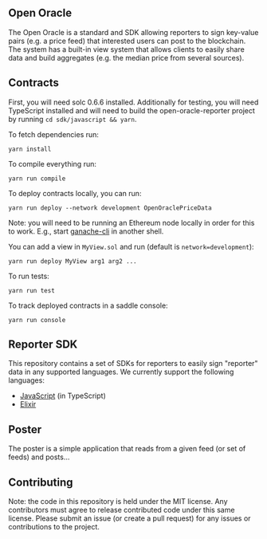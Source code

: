 
## Open Oracle

The Open Oracle is a standard and SDK allowing reporters to sign key-value pairs (e.g. a price feed) that interested users can post to the blockchain. The system has a built-in view system that allows clients to easily share data and build aggregates (e.g. the median price from several sources).

## Contracts

First, you will need solc 0.6.6 installed.
Additionally for testing, you will need TypeScript installed and will need to build the open-oracle-reporter project by running `cd sdk/javascript && yarn`.

To fetch dependencies run:

```
yarn install
```

To compile everything run:

```
yarn run compile
```

To deploy contracts locally, you can run:

```
yarn run deploy --network development OpenOraclePriceData
```

Note: you will need to be running an Ethereum node locally in order for this to work.
E.g., start [ganache-cli](https://github.com/trufflesuite/ganache-cli) in another shell.

You can add a view in `MyView.sol` and run (default is `network=development`):

```
yarn run deploy MyView arg1 arg2 ...
```

To run tests:

```
yarn run test
```

To track deployed contracts in a saddle console:

```
yarn run console
```
## Reporter SDK

This repository contains a set of SDKs for reporters to easily sign "reporter" data in any supported languages. We currently support the following languages:

  * [JavaScript](./sdk/javascript/README.md) (in TypeScript)
  * [Elixir](./sdk/typescript/README.md)

## Poster

The poster is a simple application that reads from a given feed (or set of feeds) and posts...

## Contributing

Note: the code in this repository is held under the MIT license. Any contributors must agree to release contributed code under this same license. Please submit an issue (or create a pull request) for any issues or contributions to the project.
